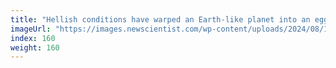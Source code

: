 ```yaml
---
title: "Hellish conditions have warped an Earth-like planet into an egg"
imageUrl: "https://images.newscientist.com/wp-content/uploads/2024/08/15171521/SEI_217489486.jpg?width=788"
index: 160
weight: 160
---
```

